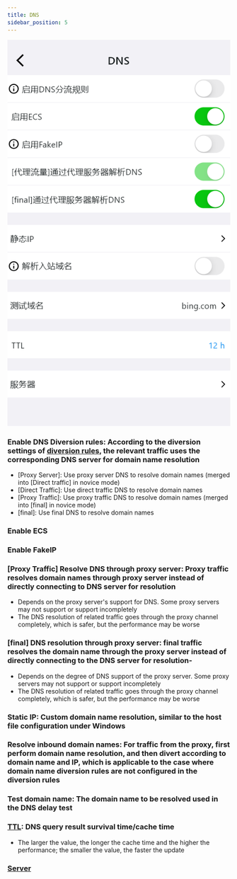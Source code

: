 ```yaml
---
title: DNS
sidebar_position: 5
---
```


![](./img/dns.png#center)

### Enable DNS Diversion rules: According to the diversion settings of [diversion rules](../app-manual/diversion-rule), the relevant traffic uses the corresponding DNS server for domain name resolution
- [Proxy Server]: Use proxy server DNS to resolve domain names (merged into [Direct traffic] in novice mode)
- [Direct Traffic]: Use direct traffic DNS to resolve domain names
- [Proxy Traffic]: Use proxy traffic DNS to resolve domain names (merged into [final] in novice mode)
- [final]: Use final DNS to resolve domain names

### Enable ECS

### Enable FakeIP

### [Proxy Traffic] Resolve DNS through proxy server: Proxy traffic resolves domain names through proxy server instead of directly connecting to DNS server for resolution
- Depends on the proxy server's support for DNS. Some proxy servers may not support or support incompletely
- The DNS resolution of related traffic goes through the proxy channel completely, which is safer, but the performance may be worse
  
### [final] DNS resolution through proxy server: final traffic resolves the domain name through the proxy server instead of directly connecting to the DNS server for resolution-
- Depends on the degree of DNS support of the proxy server. Some proxy servers may not support or support incompletely
- The DNS resolution of related traffic goes through the proxy channel completely, which is safer, but the performance may be worse
  
### Static IP: Custom domain name resolution, similar to the host file configuration under Windows

### Resolve inbound domain names: For traffic from the proxy, first perform domain name resolution, and then divert according to domain name and IP, which is applicable to the case where domain name diversion rules are not configured in the diversion rules

### Test domain name: The domain name to be resolved used in the DNS delay test

### [TTL](../app-manual/glossary.md): DNS query result survival time/cache time
- The larger the value, the longer the cache time and the higher the performance; the smaller the value, the faster the update

### [Server](../app-manual/dns-server.md)